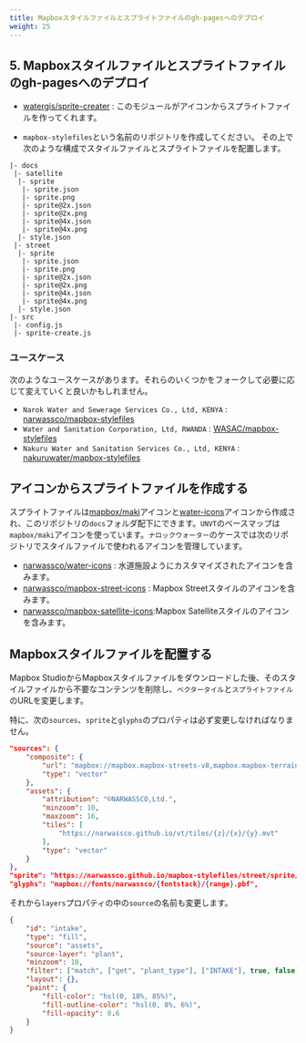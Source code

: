 ```yaml
---
title: Mapboxスタイルファイルとスプライトファイルのgh-pagesへのデプロイ
weight: 25
---
```


## 5. Mapboxスタイルファイルとスプライトファイルのgh-pagesへのデプロイ
- [watergis/sprite-creater](https://github.com/watergis/sprite-creator) : このモジュールがアイコンからスプライトファイルを作ってくれます。 

- `mapbox-stylefiles`という名前のリポジトリを作成してください。 その上で次のような構成でスタイルファイルとスプライトファイルを配置します。

```
|- docs
 |- satellite
  |- sprite
   |- sprite.json
   |- sprite.png
   |- sprite@2x.json
   |- sprite@2x.png
   |- sprite@4x.json
   |- sprite@4x.png
  |- style.json
 |- street
  |- sprite
   |- sprite.json
   |- sprite.png
   |- sprite@2x.json
   |- sprite@2x.png
   |- sprite@4x.json
   |- sprite@4x.png
  |- style.json
|- src
 |- config.js
 |- sprite-create.js
```

### ユースケース
次のようなユースケースがあります。それらのいくつかをフォークして必要に応じて変えていくと良いかもしれません。
- `Narok Water and Sewerage Services Co., Ltd, KENYA` : [narwassco/mapbox-stylefiles](https://github.com/narwassco/mapbox-stylefiles)
- `Water and Sanitation Corporation, Ltd, RWANDA` : [WASAC/mapbox-stylefiles](https://github.com/WASAC/mapbox-stylefiles)
- `Nakuru Water and Sanitation Services Co., Ltd, KENYA` : [nakuruwater/mapbox-stylefiles](https://github.com/nakuruwater/mapbox-stylefiles)

## アイコンからスプライトファイルを作成する

スプライトファイルは[mapbox/maki](https://github.com/mapbox/maki)アイコンと[water-icons](https://github.com/narwassco/water-icons)アイコンから作成され、このリポジトリの`docs`フォルダ配下にできます。`UNVT`のベースマップは`mapbox/maki`アイコンを使っています。`ナロックウォーター`のケースでは次のリポジトリでスタイルファイルで使われるアイコンを管理しています。
  - [narwassco/water-icons](https://github.com/narwassco/water-icons) : 水道施設ようにカスタマイズされたアイコンを含みます。
  - [narwassco/mapbox-street-icons](https://github.com/narwassco/mapbox-street-icons) : Mapbox Streetスタイルのアイコンを含みます。
  - [narwassco/mapbox-satellite-icons](https://github.com/narwassco/mapbox-satellite-icons):Mapbox Satelliteスタイルのアイコンを含みます。

## Mapboxスタイルファイルを配置する

Mapbox StudioからMapboxスタイルファイルをダウンロードした後、そのスタイルファイルから不要なコンテンツを削除し、`ベクタータイル`と`スプライトファイル`のURLを変更します。

特に、次の`sources`、`sprite`と`glyphs`のプロパティは必ず変更しなければなりません。
```json
"sources": {
    "composite": {
        "url": "mapbox://mapbox.mapbox-streets-v8,mapbox.mapbox-terrain-v2",
        "type": "vector"
    },
    "assets": {
        "attribution": "©NARWASSCO,Ltd.",
        "minzoom": 10,
        "maxzoom": 16,
        "tiles": [
            "https://narwassco.github.io/vt/tiles/{z}/{x}/{y}.mvt"
        ],
        "type": "vector"
    }
},
"sprite": "https://narwassco.github.io/mapbox-stylefiles/street/sprite/sprite",
"glyphs": "mapbox://fonts/narwassco/{fontstack}/{range}.pbf",
```

それから`layers`プロパティの中の`source`の名前も変更します。
```json
{
    "id": "intake",
    "type": "fill",
    "source": "assets",
    "source-layer": "plant",
    "minzoom": 10,
    "filter": ["match", ["get", "plant_type"], ["INTAKE"], true, false],
    "layout": {},
    "paint": {
        "fill-color": "hsl(0, 18%, 85%)",
        "fill-outline-color": "hsl(0, 8%, 6%)",
        "fill-opacity": 0.6
    }
}
```